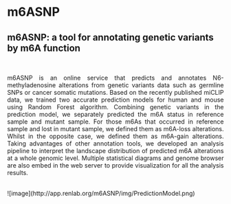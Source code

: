 # m6ASNP
## m6ASNP: a tool for annotating genetic variants by m6A function
<br/>
<p align=justify>m6ASNP is an online service that predicts and annotates N6-methyladenosine alterations from genetic variants data such as germline SNPs 
or cancer somatic mutations. Based on the recently published miCLIP data, we trained two accurate prediction models for human and mouse 
using Random Forest algorithm. Combining genetic variants in the prediction model, we separately predicted the m6A status in reference 
sample and mutant sample. For those m6As that occurred in reference sample and lost in mutant sample, we defined them as m6A-loss 
alterations. Whilst in the opposite case, we defined them as m6A-gain alterations. Taking advantages of other annotation tools, we 
developed an analysis pipeline to interpret the landscape distribution of predicted m6A alterations at a whole genomic level. Multiple 
statistical diagrams and genome browser are also embed in the web server to provide visualization for all the analysis results.</p>
<br/>
![image](http://app.renlab.org/m6ASNP/img/PredictionModel.png)
<br/>
